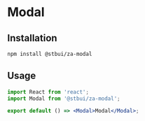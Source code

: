 # Modal

## Installation

```sh
npm install @stbui/za-modal
```

## Usage

```jsx
import React from 'react';
import Modal from '@stbui/za-modal';

export default () => <Modal>Modal</Modal>;
```

